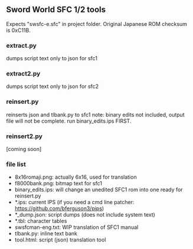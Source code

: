 ## Sword World SFC 1/2 tools

Expects "swsfc-e.sfc" in project folder. Original Japanese ROM checksum is 0xC11B. 

### extract.py
dumps script text only to json for sfc1

### extract2.py
dumps script text only to json for sfc2

### reinsert.py
reinserts json and tlbank.py to sfc1
note: binary edits not included, output file will not be complete. run binary_edits.ips FIRST.

### reinsert2.py
[coming soon]

### file list
- 8x16romaji.png: actually 6x16, used for translation
- f8000bank.png: bitmap text for sfc1
- binary_edits.ips: will change an unedited SFC1 rom into one ready for reinsert.py
- *.ips: current IPS (if you need a cmd line patcher: https://github.com/bferguson3/pips)
- *_dump.json: script dumps (does not include system text)
- *.tbl: character tables 
- swsfcman-eng.txt: WIP translation of SFC1 manual
- tlbank.py: inline text bank
- tool.html: script (json) translation tool 

